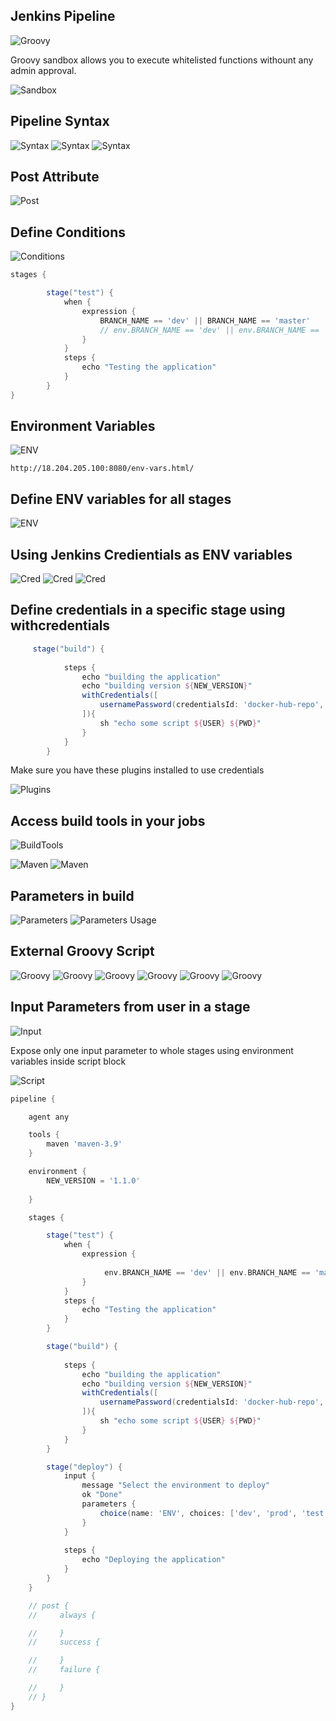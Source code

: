 ## Jenkins Pipeline

![Groovy](./images/image-1.png)

Groovy sandbox allows you to execute whitelisted functions withount any admin approval.

![Sandbox](./images/image-2.png)

## Pipeline Syntax

![Syntax](./images/image-3.png)
![Syntax](./images/image-4.png)
![Syntax](./images/image-5.png)

## Post Attribute

![Post](./images/image-6.png)

## Define Conditions

![Conditions](./images/image-7.png)
```groovy
stages {

        stage("test") {
            when {
                expression {
                    BRANCH_NAME == 'dev' || BRANCH_NAME == 'master'
                    // env.BRANCH_NAME == 'dev' || env.BRANCH_NAME == 'master'
                }
            }
            steps {
                echo "Testing the application"
            }
        }
}
```

## Environment Variables

![ENV](./images/image-8.png)

```http://18.204.205.100:8080/env-vars.html/```

## Define ENV variables for all stages

![ENV](./images/image-9.png)

## Using Jenkins Credientials as ENV variables

![Cred](./images/image-10.png)
![Cred](./images/image-11.png)
![Cred](./images/image-12.png)

## Define credentials in a specific stage using withcredentials

```groovy
     stage("build") { 
            
            steps {
                echo "building the application"
                echo "building version ${NEW_VERSION}"
                withCredentials([
                    usernamePassword(credentialsId: 'docker-hub-repo', usernameVariable: 'USER', passwordVariable: 'PWD')
                ]){
                    sh "echo some script ${USER} ${PWD}"
                }
            }
        }
```

Make sure you have these plugins installed to use credentials

![Plugins](./images/image-14.png)

## Access build tools in your jobs

![BuildTools](./images/image-13.png)

![Maven](./images/image-15.png)
![Maven](./images/image-16.png)

## Parameters in build

![Parameters](./images/image-17.png)
![Parameters Usage](./images/image-18.png)

## External Groovy Script

![Groovy](./images/image-19.png)
![Groovy](./images/image-20.png)
![Groovy](./images/image-21.png)
![Groovy](./images/image-22.png)
![Groovy](./images/image-23.png)
![Groovy](./images/image-24.png)

## Input Parameters from user in a stage

![Input](./images/image-25.png)

Expose only one input parameter to whole stages using environment variables inside script block

![Script](./images/image-26.png)


```groovy
pipeline {

    agent any

    tools {
        maven 'maven-3.9'
    }

    environment {
        NEW_VERSION = '1.1.0'
  
    }

    stages {

        stage("test") {
            when {
                expression {
               
                     env.BRANCH_NAME == 'dev' || env.BRANCH_NAME == 'master'
                }
            }
            steps {
                echo "Testing the application"
            }
        }

        stage("build") { 
            
            steps {
                echo "building the application"
                echo "building version ${NEW_VERSION}"
                withCredentials([
                    usernamePassword(credentialsId: 'docker-hub-repo', usernameVariable: 'USER', passwordVariable: 'PWD')
                ]){
                    sh "echo some script ${USER} ${PWD}"
                }
            }
        }

        stage("deploy") {
            input {
                message "Select the environment to deploy"
                ok "Done"
                parameters {
                    choice(name: 'ENV', choices: ['dev', 'prod', 'test'], description:'')
                }
            }
            
            steps {
                echo "Deploying the application"
            }
        }
    }

    // post {
    //     always {

    //     }
    //     success {

    //     }
    //     failure {

    //     }
    // }
}
```

